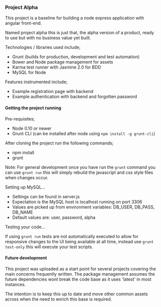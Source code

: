 ### Project Alpha

This project is a baseline for building a node express application with angular front-end.

Named project alpha this is just that, the alpha version of a product, ready to use but with no business value yet built.

Technologies / libraries used include;

- Grunt (builds for production, development and test automation)
- Bower and Node package management for assets
- Karma test runner with Jasmine 2.0 for BDD
- MySQL for Node

Features instrumented include;

- Example registration page with backend
- Example authentication with backend and forgotten password

#### Getting the project running

Pre-requisites;

- Node 0.10 or newer
- Grunt CLI (can be installed after node using `npm install -g grunt-cli`)

After cloning the project run the following commands;

- npm install
- grunt

Note: For general development once you have run the `grunt` command you can use `grunt run` this will simply rebuild the javascript and css style files when changes occur.

Setting up MySQL...

- Settings can be found in server.js
- Expectation is the MySQL host is localhost running on port 3306
- Values are picked up from environment variables: DB_USER, DB_PASS, DB_NAME
- Default values are: user, password, alpha

Testing your code...

If using `grunt run` tests are not automatically executed to allow for responsive changes to the UI being available at all time, instead use `grunt test-only` this will execute your test scripts.

#### Future development

This project was uploaded as a start point for several projects covering the main concerns frequently written. The package management assumes the future dependencies wont break the code base as it uses 'latest' in most instances.

The intention is to keep this up to date and move other common assets across when the need to enrich this base is required.